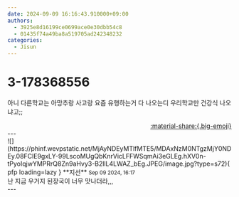 ```yaml
---
date: 2024-09-09 16:16:43.910000+09:00
authors:
  - 3925e8d16199ce0699ace0e30dbb54c8
  - 01435f74a49ba8a519705ad242348232
categories:
  - Jisun
---
```


# 3-178368556

<div class="post-container" markdown="1">
<div class="content-container md-sidebar__scrollwrap" markdown="1">

아니 다른학교는 아망추랑 사고랑 요즘 유행하는거 다 나오는디 우리학교만 건강식 나오냐고;;

</div>
</div>

<div style="text-align: right;" markdown="1">
<a href="https://weverse.io/fromis9/fanpost/3-178368556" style="text-align: right;">:material-share:{.big-emoji}</a>
</div>
---

<div class="comments-container md-sidebar__scrollwrap" markdown="1">
<div class="comment" markdown="1">
<div class='id-container' markdown="1">
![](https://phinf.wevpstatic.net/MjAyNDEyMTlfMTE5/MDAxNzM0NTgzMjY0NDEy.08FClE9gxLY-99LscoMUgQbKnrVicLFFWSqmAi3eGLEg.hXV0n-tPyoIqjwYMPRrQ8Zn9aHvy3-B2llL4LWAZ_bEg.JPEG/image.jpg?type=s72){ pfp loading=lazy }
**<span class="artist">지선</span>** <small>Sep 09 2024, 16:17</small><br>
</div>
<div class='comment-body' markdown="1">
난 지금 우거지 된장국이 너무 맛나더라,,,
</div>
</div>
</div>
---

